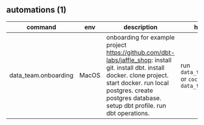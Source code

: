 ## automations (1)
| command | env | description | how to run? |
| --- | --- | --- | --- |
| data_team.onboarding | MacOS | onboarding for example project https://github.com/dbt-labs/jaffle_shop: install git. install dbt. install docker. clone project. start docker. run local postgres. create postgres database. setup dbt profile. run dbt operations.  | run `data_team.onboarding` or `cocmd run data_team.onboarding` |


